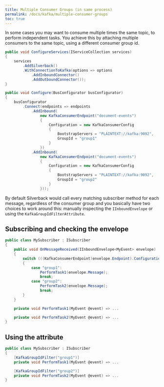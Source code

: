 ```yaml
---
title: Multiple Consumer Groups (in same process)
permalink: /docs/kafka/multiple-consumer-groups
toc: true
---
```


In some cases you may want to consume multiple times the same topic, to perform independent tasks. You achieve this by attaching multiple consumers to the same topic, using a different consumer group id.

```c#
public void ConfigureServices(IServiceCollection services)
{
    services
        .AddSilverback()
        .WithConnectionToKafka(options => options
            .AddInboundConnector()
            .AddOutboundConnector());
}

public void Configure(BusConfigurator busConfigurator)
{
    busConfigurator
        .Connect(endpoints => endpoints
            .AddInbound(
                new KafkaConsumerEndpoint("document-events")
                {
                    Configuration = new KafkaConsumerConfig
                    {
                        BootstrapServers = "PLAINTEXT://kafka:9092",
                        GroupId = "group1"
                    }
                })
            .AddInbound(
                new KafkaConsumerEndpoint("document-events")
                {
                    Configuration = new KafkaConsumerConfig
                    {
                        BootstrapServers = "PLAINTEXT://kafka:9092",
                        GroupId = "group2"
                    }
                }));
```

By default Silverback would call every matching subscriber method for each message, regardless of the consumer group and you basically have two choices to work around this: manually inspecting the `IInboundEnvelope` or using the `KafkaGroupIdFilterAttribute`.

## Subscribing and checking the envelope

```c#
public class MySubscriber : ISubscriber
{
    public void OnMessageReceived(IInboundEnvelope<MyEvent> envelope)
    {
        switch (((KafkaConsumerEndpoint)envelope.Endpoint).Configuration.GroupId)
        {
            case "group1":
                PerformTask1(envelope.Message);
                break;
            case "group2":
                PerformTask2(envelope.Message);
                break;
        }
    }

    private void PerformTask1(MyEvent @event) => ...

    private void PerformTask2(MyEvent @event) => ...
}
```

## Using the attribute

```c#
public class MySubscriber : ISubscriber
{
    [KafkaGroupIdFilter("group1")]
    private void PerformTask1(MyEvent @event) => ...

    [KafkaGroupIdFilter("group2")]
    private void PerformTask2(MyEvent @event) => ...
}
```